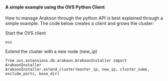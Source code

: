 #### A simple example using the OVS Python Client
How to manage Arakoon through the  python API is best explained through a simple example. The code below creates a client and grows the cluster:

Start the OVS client
```
ovs
```

Extend the cluster with a new node (new_ip)
```
from ovs.extensions.db.arakoon.ArakoonInstaller import ArakoonInstaller
ArakoonInstaller.extend_cluster(master_ip, new_ip, cluster_name, exclude_ports, base_dir)
```

